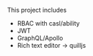 This project includes

- RBAC with casl/ability
- JWT
- GraphQL/Apollo
- Rich text editor ->  quilljs
